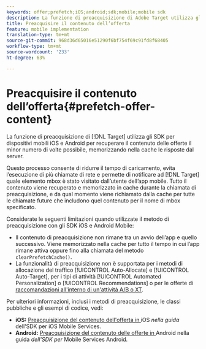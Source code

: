 ```yaml
---
keywords: offer;prefetch;iOS;android;sdk;mobile;mobile sdk
description: La funzione di preacquisizione di Adobe Target utilizza gli SDK per dispositivi mobili iOS e Android per recuperare il contenuto delle offerte il minor numero di volte possibile, memorizzando nella cache le risposte dal server.
title: Preacquisire il contenuto dell’offerta
feature: mobile implementation
translation-type: tm+mt
source-git-commit: 968d36d65016e51290f6bf754f69c91fd8f68405
workflow-type: tm+mt
source-wordcount: '233'
ht-degree: 63%

---
```



# Preacquisire il contenuto dell’offerta{#prefetch-offer-content}

La funzione di preacquisizione di [!DNL Target] utilizza gli SDK per dispositivi mobili iOS e Android per recuperare il contenuto delle offerte il minor numero di volte possibile, memorizzando nella cache le risposte dal server.

Questo processo consente di ridurre il tempo di caricamento, evita l’esecuzione di più chiamate di rete e permette di notificare ad [!DNL Target] quale elemento mbox è stato visitato dall’utente dell’app mobile. Tutto il contenuto viene recuperato e memorizzato in cache durante la chiamata di preacquisizione, e da qual momento viene richiamato dalla cache per tutte le chiamate future che includono quel contenuto per il nome di mbox specificato.

Considerate le seguenti limitazioni quando utilizzate il metodo di preacquisizione con gli SDK iOS e Android Mobile:

* Il contenuto di preacquisizione non rimane tra un avvio dell’app e quello successivo. Viene memorizzato nella cache per tutto il tempo in cui l’app rimane attiva oppure fino alla chiamata del metodo `clearPrefetchCache()`.
* La funzionalità di preacquisizione non è supportata per i metodi di allocazione del traffico [!UICONTROL Auto-Allocate] e [!UICONTROL Auto-Target], per i tipi di attività [!UICONTROL  Automated Personalization] o [!UICONTROL Recommendations] o per le offerte di [raccomandazioni all&#39;interno di un&#39;attività A/B o XT](/help/c-recommendations/recommendations-as-an-offer.md).

Per ulteriori informazioni, inclusi i metodi di preacquisizione, le classi pubbliche e gli esempi di codice, vedi:

* **iOS:**  [Preacquisizione del contenuto dell&#39;offerta in ](https://experienceleague.adobe.com/docs/mobile-services/ios/target-ios/c-mob-target-prefetch-ios.html) iOS *nella guida* dell&#39;SDK per iOS Mobile Services.
* **Android:**  [Preacquisizione del contenuto delle offerte in ](https://experienceleague.adobe.com/docs/mobile-services/android/target-android/c-mob-target-prefetch-android.html) Android nella guida *dell&#39;SDK per* Mobile Services Android.
